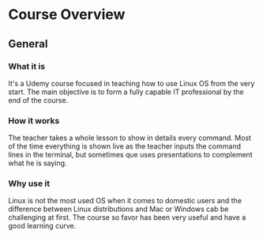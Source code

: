 # Course Overview

## General 

### **What it is**
It's a Udemy course focused in teaching how to use Linux OS from the very start. The main objective is to form a fully capable IT professional by the end of the course.

### **How it works**
The teacher takes a whole lesson to show in details every command. Most of the time everything is shown live as the teacher inputs the command lines in the terminal, but sometimes que uses presentations to complement what he is saying.

### **Why use it**
Linux is not the most used OS when it comes to domestic users and the difference between Linux distributions and Mac or Windows cab be challenging at first. The course so favor has been very useful and have a good learning curve.

